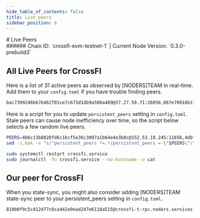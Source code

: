 ```yaml
---
hide_table_of_contents: false
title: Live peers
sidebar_position: 6
---
```


<div class="h1-with-icon icon-crossfi">
# Live Peers
</div>
###### Chain ID: `crossfi-evm-testnet-1` | Current Node Version: `0.3.0-prebuild3`

## All Live Peers for CrossFI
Here is a list of 31 active peers as observed by [NODERS]TEAM in real-time. Add them to your `config.toml` if you have trouble finding peers.

```bash
bac7399246b676462f01ce7c675d1db9a500a489@37.27.59.71:26056,087e70916b110025e25626c41a1173166be9f2db@65.21.32.216:60856,2e6308d166b358b0b57f5dec6e0b8b57430ed898@65.109.30.35:36656,2ce3b5d3ce236afe1fe1f4024c888ea59febac4a@65.108.206.118:60556,4dbf9662be216b57b33a7c78c98f63593d16a3cd@65.108.127.160:46656,66bdf53ec0c2ceeefd9a4c29d7f7926e136f114a@65.109.36.231:36656,02a2e680f0c4a6215e3b172d810624b390ef5efe@65.108.202.217:26656,49329ba22c738e0a8ba172e84e187f0f8409e419@95.216.22.44:16656,55352556de7f26d85ff8b83bb4d6552a2dac8964@37.60.238.186:36656,057057e6fa1ecc183b6206ea107f66d8d0728059@109.199.118.172:26656,2f214d24bf086a17c73f92f06c407ee7c700e4f3@162.55.230.125:26656,4b6c13b8820fd6c1bcf5e36c3097a1b64e4e3b8c@152.53.18.245:11656,dda09f9625cab3fb655c22ef85d756fc77132b9d@167.235.102.45:10956,5301b7903d8bf74a183ff3316bb8645f18950da3@37.120.173.44:11456,c8914e513463791d91cc9ab35035c0c1111f307f@84.247.183.225:36656,24f414646750bae4afb1190f80140851dc702b65@159.223.194.26:26056,82826e41545f9ce904dd23dccae7a24ff7ca4509@57.128.141.207:26656,a6bd4324b0247ede4fe8c7521f2e9267cb5b7bd2@81.0.220.178:13656,1e73da0b04fc067147dac665800f39d439c7c2bf@144.91.126.238:11656,660e9306994e8e6690c0f076be45a4439c78fe0d@198.244.215.141:30656,8b66ffd88c967f7903145aed74f792721785a04b@185.250.37.122:11656,5ebd3b1590d7383c0bb6696ad364934d7f1c984e@160.202.128.199:56156,c90c4360be9ff903c4c58f4bb5a1e0322640616a@167.235.12.38:14656,4975453979deeb048e3f5d4ad07959928f3069b8@51.81.185.180:36656,d2e91f7beb01e0bade12a7bae7c78bfee0ef7ca4@95.217.199.12:26605,8b7f44a0e04fe817e089839b8a2e69189f024d5d@37.60.246.80:15656,bf6ae47aa4746811d47d495f3ae1987118541343@65.109.93.152:26806,b3e04f754675ec53919a26ea990918f8f7bd69e5@144.217.68.182:26056,03cdf2792e994e15e17d8698346f31de570533af@136.243.104.103:23956,39ab4ec04d314c27bdfffa045a7b1b58806382ea@15.235.144.20:14656,62adff3a93a838d9fa46fad4015cbb2a00ca36ba@148.251.235.130:19656
```

Here is a script for you to update `persistent_peers` setting in `config.toml`. Stale peers can cause node inefficiency over time, so the script below selects a few random live peers.

```bash
PEERS=4b6c13b8820fd6c1bcf5e36c3097a1b64e4e3b8c@152.53.18.245:11656,4dbf9662be216b57b33a7c78c98f63593d16a3cd@65.108.127.160:46656,8b7f44a0e04fe817e089839b8a2e69189f024d5d@37.60.246.80:15656,49329ba22c738e0a8ba172e84e187f0f8409e419@95.216.22.44:16656,2e6308d166b358b0b57f5dec6e0b8b57430ed898@65.109.30.35:36656
sed -i.bak -e "s/^persistent_peers *=.*/persistent_peers = \"$PEERS\"/" ~/.mineplex-chain/config/config.toml

sudo systemctl restart crossfi.service
sudo journalctl -fu crossfi.service --no-hostname -o cat
```

## Our peer for CrossFI
When you state-sync, you might also consider adding [NODERS]TEAM state-sync peer to your persistent_peers setting in `config.toml`.

```bash
81000f9c5c412477c6ca442e9ead247e6118a515@crossfi-t-rpc.noders.services:12656
```